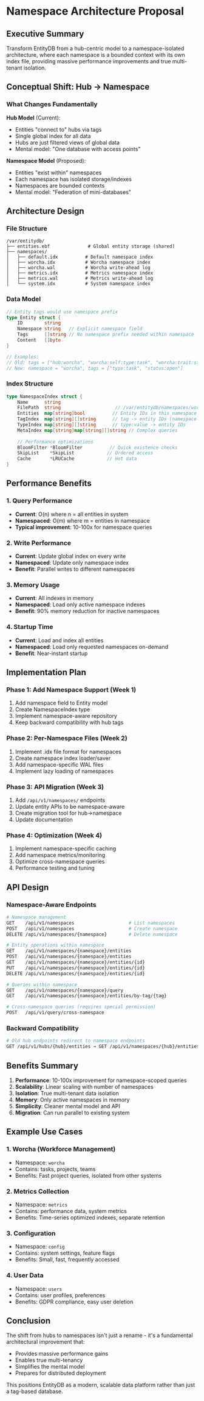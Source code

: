 # Namespace Architecture Proposal

## Executive Summary

Transform EntityDB from a hub-centric model to a namespace-isolated architecture, where each namespace is a bounded context with its own index file, providing massive performance improvements and true multi-tenant isolation.

## Conceptual Shift: Hub → Namespace

### What Changes Fundamentally

**Hub Model** (Current):
- Entities "connect to" hubs via tags
- Single global index for all data
- Hubs are just filtered views of global data
- Mental model: "One database with access points"

**Namespace Model** (Proposed):
- Entities "exist within" namespaces
- Each namespace has isolated storage/indexes
- Namespaces are bounded contexts
- Mental model: "Federation of mini-databases"

## Architecture Design

### File Structure
```
/var/entitydb/
├── entities.ebf              # Global entity storage (shared)
├── namespaces/
│   ├── default.idx          # Default namespace index
│   ├── worcha.idx           # Worcha namespace index
│   ├── worcha.wal           # Worcha write-ahead log
│   ├── metrics.idx          # Metrics namespace index
│   ├── metrics.wal          # Metrics write-ahead log
│   └── system.idx           # System namespace index
```

### Data Model

```go
// Entity tags would use namespace prefix
type Entity struct {
    ID        string
    Namespace string   // Explicit namespace field
    Tags      []string // No namespace prefix needed within namespace
    Content   []byte
}

// Examples:
// Old: tags = ["hub:worcha", "worcha:self:type:task", "worcha:trait:status:open"]
// New: namespace = "worcha", tags = ["type:task", "status:open"]
```

### Index Structure

```go
type NamespaceIndex struct {
    Name      string
    FilePath  string                    // /var/entitydb/namespaces/worcha.idx
    Entities  map[string]bool          // Entity IDs in this namespace
    TagIndex  map[string][]string      // tag -> entity IDs (namespace-local)
    TypeIndex map[string][]string      // type:value -> entity IDs
    MetaIndex map[string]map[string][]string // Complex queries
    
    // Performance optimizations
    BloomFilter *BloomFilter          // Quick existence checks
    SkipList    *SkipList            // Ordered access
    Cache       *LRUCache            // Hot data
}
```

## Performance Benefits

### 1. Query Performance
- **Current**: O(n) where n = all entities in system
- **Namespaced**: O(m) where m = entities in namespace
- **Typical improvement**: 10-100x for namespace queries

### 2. Write Performance
- **Current**: Update global index on every write
- **Namespaced**: Update only namespace index
- **Benefit**: Parallel writes to different namespaces

### 3. Memory Usage
- **Current**: All indexes in memory
- **Namespaced**: Load only active namespace indexes
- **Benefit**: 90% memory reduction for inactive namespaces

### 4. Startup Time
- **Current**: Load and index all entities
- **Namespaced**: Load only requested namespaces on-demand
- **Benefit**: Near-instant startup

## Implementation Plan

### Phase 1: Add Namespace Support (Week 1)
1. Add namespace field to Entity model
2. Create NamespaceIndex type
3. Implement namespace-aware repository
4. Keep backward compatibility with hub tags

### Phase 2: Per-Namespace Files (Week 2)
1. Implement .idx file format for namespaces
2. Create namespace index loader/saver
3. Add namespace-specific WAL files
4. Implement lazy loading of namespaces

### Phase 3: API Migration (Week 3)
1. Add `/api/v1/namespaces/` endpoints
2. Update entity APIs to be namespace-aware
3. Create migration tool for hub→namespace
4. Update documentation

### Phase 4: Optimization (Week 4)
1. Implement namespace-specific caching
2. Add namespace metrics/monitoring
3. Optimize cross-namespace queries
4. Performance testing and tuning

## API Design

### Namespace-Aware Endpoints

```bash
# Namespace management
GET    /api/v1/namespaces                    # List namespaces
POST   /api/v1/namespaces                    # Create namespace
DELETE /api/v1/namespaces/{namespace}        # Delete namespace

# Entity operations within namespace
GET    /api/v1/namespaces/{namespace}/entities
POST   /api/v1/namespaces/{namespace}/entities
GET    /api/v1/namespaces/{namespace}/entities/{id}
PUT    /api/v1/namespaces/{namespace}/entities/{id}
DELETE /api/v1/namespaces/{namespace}/entities/{id}

# Queries within namespace
GET    /api/v1/namespaces/{namespace}/query
GET    /api/v1/namespaces/{namespace}/entities/by-tag/{tag}

# Cross-namespace queries (requires special permission)
POST   /api/v1/query/cross-namespace
```

### Backward Compatibility

```bash
# Old hub endpoints redirect to namespace endpoints
GET /api/v1/hubs/{hub}/entities → GET /api/v1/namespaces/{hub}/entities
```

## Benefits Summary

1. **Performance**: 10-100x improvement for namespace-scoped queries
2. **Scalability**: Linear scaling with number of namespaces
3. **Isolation**: True multi-tenant data isolation
4. **Memory**: Only active namespaces in memory
5. **Simplicity**: Cleaner mental model and API
6. **Migration**: Can run parallel to existing system

## Example Use Cases

### 1. Worcha (Workforce Management)
- Namespace: `worcha`
- Contains: tasks, projects, teams
- Benefits: Fast project queries, isolated from other systems

### 2. Metrics Collection
- Namespace: `metrics`
- Contains: performance data, system metrics
- Benefits: Time-series optimized indexes, separate retention

### 3. Configuration
- Namespace: `config`
- Contains: system settings, feature flags
- Benefits: Small, fast, frequently accessed

### 4. User Data
- Namespace: `users`
- Contains: user profiles, preferences
- Benefits: GDPR compliance, easy user deletion

## Conclusion

The shift from hubs to namespaces isn't just a rename - it's a fundamental architectural improvement that:
- Provides massive performance gains
- Enables true multi-tenancy
- Simplifies the mental model
- Prepares for distributed deployment

This positions EntityDB as a modern, scalable data platform rather than just a tag-based database.
